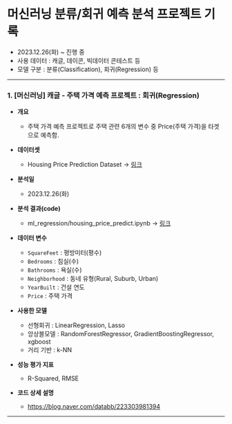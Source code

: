 # 머신러닝 분류/회귀 예측 분석 프로젝트 기록

- 2023.12.26(화) ~ 진행 중
- 사용 데이터 : 캐글, 데이콘, 빅데이터 콘테스트 등
- 모델 구분 : 분류(Classification), 회귀(Regression) 등

---

### 1. [머신러닝] 캐글 - 주택 가격 예측 프로젝트 : 회귀(Regression)

- **개요**
    - 주택 가격 예측 프로젝트로 주택 관련 6개의 변수 중 Price(주택 가격)을 타겟으로 예측함.

- **데이터셋**
    - Housing Price Prediction Dataset → [링크](https://www.kaggle.com/datasets/muhammadbinimran/housing-price-prediction-data)

- **분석일**
    - 2023.12.26(화)

- **분석 결과(code)**
    - ml_regression/housing_price_predict.ipynb -> [링크](https://github.com/datasbb/machine-learning-project/blob/main/ml_regression/housing_price_predict.ipynb)

- **데이터 변수**
    - `SquareFeet` : 평방미터(평수)
    - `Bedrooms` : 침실(수)
    - `Bathrooms` : 욕실(수)
    - `Neighborhood` : 동네 유형(Rural, Suburb, Urban)
    - `YearBuilt` : 건설 연도
    - `Price` : 주택 가격

- **사용한 모델**

     - 선형회귀 : LinearRegression, Lasso
     - 앙상블모델 : RandomForestRegressor, GradientBoostingRegressor, xgboost
     - 거리 기반 : k-NN

- **성능 평가 지표**
     - R-Squared, RMSE

- **코드 상세 설명**
     - https://blog.naver.com/databb/223303981394

---
